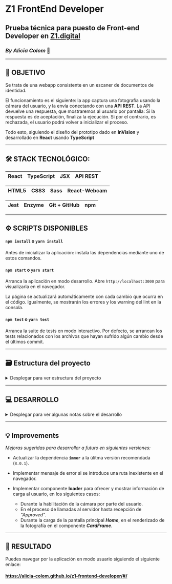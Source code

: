 # Z1 FrontEnd Developer

## Prueba técnica para puesto de **Front-end Developer** en **[Z1.digital](https://z1.digital/)**

### *By Alicia Colom* 👋

------------

## 🔎 **OBJETIVO**
Se trata de una webapp consistente en un escaner de documentos de identidad.

El funcionamiento es el siguiente: la app captura una fotografía usando la cámara del usuario, y la envía conectando con una **API REST**.
La API devuelve una respuesta, que mostraremos al usuario por pantalla:
Si la respuesta es de aceptación, finaliza la ejecución.
Si por el contrario, es rechazada, el usuario podrá volver a inicializar el proceso.

Todo esto, siguiendo el diseño del prototipo dado en **InVision** y desarrollado en **React** usando **TypeScript**

------------

## 🛠️ **STACK TECNOLÓGICO:**

| React | TypeScript | JSX | API REST |
| -- | -- | -- | -- |

| HTML5 | CSS3 | Sass | React-Webcam |
| -- | -- | -- | -- |

| Jest | Enzyme | Git + GitHub | npm |
| -- | -- | -- | -- |

------------

## ⚙️ **SCRIPTS DISPONIBLES**


#### `npm install` o `yarn install`

Antes de inicializar la aplicación: instala las dependencias mediante uno de estos comandos.

#### `npm start` o `yarn start`

Arranca la aplicación en modo desarrollo.
Abre `http://localhost:3000` para visualizarla en el navegador.

La página se actualizará automáticamente con cada cambio que ocurra en el código.
Igualmente, se mostrarán los errores y los warning del lint en la consola.

#### `npm test` o `yarn test`

Arranca la suite de tests en modo interactivo.
Por defecto, se arrancan los tests relacionados con los archivos que hayan sufrido algún cambio desde el últimos commit.

------------

## 🗃️ **Estructura del proyecto**

<details>
<summary>Desplegar para ver estructura del proyecto</summary>


```
src
 ├─ public
 |  ├─ index.hmtl
 |  ├─ favicon.ico
 |  └─ ...
 |
 ├─ components
 |  ├─ App.tsx _____________ Componente principal que gestiona el enrutamiento y los estados de la app
 |  └─ layout
 |     ├─ Header.tsx
 |     ├─ Home.tsx _________ Componente de vista principal de la app
 |     ├─ CardFrame.tsx ____ Componente integrado en la vista principal
 |     └─ CamView.tsx ______ Componente de vista secundaria: acción de cámara
 |
 ├─ services
 |  └─ Api.ts ______________ Gestión de llamada a la API
 |
 ├─ stylesheets
 |  ├─ App.scss
 |  ├─ core
 |  |  ├─ _reset.scss ______ Reset de ciertos parámetros para reducir la inconsistencia entre navegadores
 |  |  └─ _variables.scss __ Centralización de parámetros usados en los estilos
 |  └─ layout
 |     ├─ Header.scss
 |     ├─ Home.scss
 |     ├─ CardFrame.scss
 |     └─ CamView.scss
 |
 ├─ tests
 |  ├─ Home.test.tsx
 |  ├─ CardFrame.test.tsx
 |  ├─ CamView.test.tsx
 |  └─ ...
 |
 ├─ images
 |  └─ ...
 |
 ├─ index.tsx
 └─ index.scss
```
</details>

------------

## 💻 **DESARROLLO**

<details>
<summary>Desplegar para ver algunas notas sobre el desarrollo</summary>

.

1\. **Uso de React Router**

Enrutamiento dinámico de las dos vistas de la navegación de la app:

| Vista | Componente | URL |
| -- | -- | -- |
| Pantalla principal | Home | `/` |
| Vista de cámara | CamView | `/cam-view` |

.

2\. **Integración de librería React-Webcam**

Para realizar la funcionalidad de activación de la cámara del usuario y la captura de imágenes a través de esta, se hace uso de la librería [React-Webcam](https://www.npmjs.com/package/react-webcam).

.

</details>

------------

## 💡 Improvements

*Mejoras sugeridas para desarrollar a futuro en siguientes versiones:*

- Actualizar la dependencia **`immer`** a la úlitma versión recomendada (`8.0.1`).

- Implementar mensaje de error si se introduce una ruta inexistente en el navegador.

- Implementar componente **loader** para ofrecer y mostrar información de carga al usuario, en los siguientes casos:
    - Durante la habilitación de la cámara por parte del usuario.
    - En el proceso de llamadas al servidor hasta recepción de *"Approved"*.
    - Durante la carga de la pantalla principal ***Home***, en el renderizado de la fotografía en el componente ***CardFrame***.

------------

## 🚀 RESULTADO

Puedes navegar por la aplicación en modo usuario siguiendo el siguiente enlace:

#### **https://alicia-colom.github.io/z1-frontend-developer/#/**